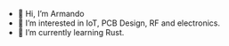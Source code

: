 - 👋 Hi, I’m Armando
- 👀 I’m interested in IoT, PCB Design, RF and electronics.
- 🌱 I’m currently learning Rust.


